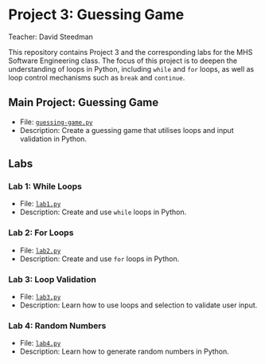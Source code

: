# Project 3: Guessing Game

Teacher: David Steedman

This repository contains Project 3 and the corresponding labs for the MHS Software Engineering class. The focus of this project is to deepen the understanding of loops in Python, including `while` and `for` loops, as well as loop control mechanisms such as `break` and `continue`.

## Main Project: Guessing Game
- File: [`guessing-game.py`](guessing-game.py)
- Description: Create a guessing game that utilises loops and input validation in Python.

## Labs

### Lab 1: While Loops
- File: [`lab1.py`](lab1.py)
- Description: Create and use `while` loops in Python.

### Lab 2: For Loops
- File: [`lab2.py`](lab2.py)
- Description: Create and use `for` loops in Python.

### Lab 3: Loop Validation
- File: [`lab3.py`](lab3.py)
- Description: Learn how to use loops and selection to validate user input.

### Lab 4: Random Numbers
- File: [`lab4.py`](lab4.py)
- Description: Learn how to generate random numbers in Python.
